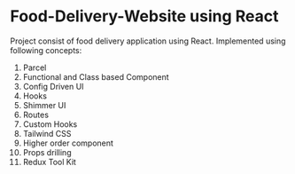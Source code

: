 # Food-Delivery-Website using React

Project consist of food delivery application using React.
Implemented using following concepts:
1. Parcel
2. Functional and Class based Component
3. Config Driven UI
4. Hooks
5. Shimmer UI
6. Routes
7. Custom Hooks
8. Tailwind CSS
9. Higher order component
10. Props drilling
11. Redux Tool Kit
